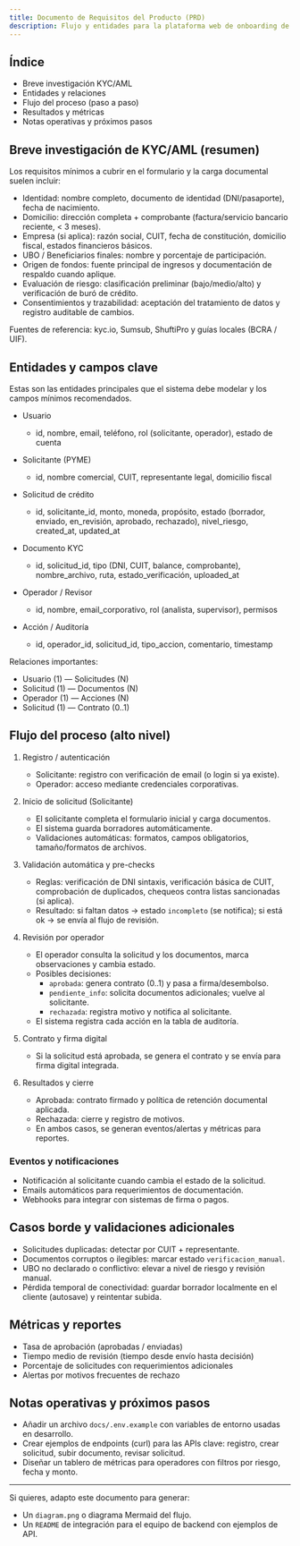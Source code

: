 ```yaml
---
title: Documento de Requisitos del Producto (PRD)
description: Flujo y entidades para la plataforma web de onboarding de créditos para PYMES
---
```


## Índice

- Breve investigación KYC/AML
- Entidades y relaciones
- Flujo del proceso (paso a paso)
- Resultados y métricas
- Notas operativas y próximos pasos

## Breve investigación de KYC/AML (resumen)

Los requisitos mínimos a cubrir en el formulario y la carga documental suelen incluir:

- Identidad: nombre completo, documento de identidad (DNI/pasaporte), fecha de nacimiento.
- Domicilio: dirección completa + comprobante (factura/servicio bancario reciente, < 3 meses).
- Empresa (si aplica): razón social, CUIT, fecha de constitución, domicilio fiscal, estados financieros básicos.
- UBO / Beneficiarios finales: nombre y porcentaje de participación.
- Origen de fondos: fuente principal de ingresos y documentación de respaldo cuando aplique.
- Evaluación de riesgo: clasificación preliminar (bajo/medio/alto) y verificación de buró de crédito.
- Consentimientos y trazabilidad: aceptación del tratamiento de datos y registro auditable de cambios.

Fuentes de referencia: kyc.io, Sumsub, ShuftiPro y guías locales (BCRA / UIF).

## Entidades y campos clave

Estas son las entidades principales que el sistema debe modelar y los campos mínimos recomendados.

- Usuario

  - id, nombre, email, teléfono, rol (solicitante, operador), estado de cuenta

- Solicitante (PYME)

  - id, nombre comercial, CUIT, representante legal, domicilio fiscal

- Solicitud de crédito

  - id, solicitante_id, monto, moneda, propósito, estado (borrador, enviado, en_revisión, aprobado, rechazado), nivel_riesgo, created_at, updated_at

- Documento KYC

  - id, solicitud_id, tipo (DNI, CUIT, balance, comprobante), nombre_archivo, ruta, estado_verificación, uploaded_at

- Operador / Revisor

  - id, nombre, email_corporativo, rol (analista, supervisor), permisos

- Acción / Auditoría
  - id, operador_id, solicitud_id, tipo_accion, comentario, timestamp

Relaciones importantes:

- Usuario (1) — Solicitudes (N)
- Solicitud (1) — Documentos (N)
- Operador (1) — Acciones (N)
- Solicitud (1) — Contrato (0..1)

## Flujo del proceso (alto nivel)

1. Registro / autenticación

   - Solicitante: registro con verificación de email (o login si ya existe).
   - Operador: acceso mediante credenciales corporativas.

2. Inicio de solicitud (Solicitante)

   - El solicitante completa el formulario inicial y carga documentos.
   - El sistema guarda borradores automáticamente.
   - Validaciones automáticas: formatos, campos obligatorios, tamaño/formatos de archivos.

3. Validación automática y pre-checks

   - Reglas: verificación de DNI sintaxis, verificación básica de CUIT, comprobación de duplicados, chequeos contra listas sancionadas (si aplica).
   - Resultado: si faltan datos → estado `incompleto` (se notifica); si está ok → se envía al flujo de revisión.

4. Revisión por operador

   - El operador consulta la solicitud y los documentos, marca observaciones y cambia estado.
   - Posibles decisiones:
     - `aprobada`: genera contrato (0..1) y pasa a firma/desembolso.
     - `pendiente_info`: solicita documentos adicionales; vuelve al solicitante.
     - `rechazada`: registra motivo y notifica al solicitante.
   - El sistema registra cada acción en la tabla de auditoría.

5. Contrato y firma digital

   - Si la solicitud está aprobada, se genera el contrato y se envía para firma digital integrada.

6. Resultados y cierre
   - Aprobada: contrato firmado y política de retención documental aplicada.
   - Rechazada: cierre y registro de motivos.
   - En ambos casos, se generan eventos/alertas y métricas para reportes.

### Eventos y notificaciones

- Notificación al solicitante cuando cambia el estado de la solicitud.
- Emails automáticos para requerimientos de documentación.
- Webhooks para integrar con sistemas de firma o pagos.

## Casos borde y validaciones adicionales

- Solicitudes duplicadas: detectar por CUIT + representante.
- Documentos corruptos o ilegibles: marcar estado `verificacion_manual`.
- UBO no declarado o conflictivo: elevar a nivel de riesgo y revisión manual.
- Pérdida temporal de conectividad: guardar borrador localmente en el cliente (autosave) y reintentar subida.

## Métricas y reportes

- Tasa de aprobación (aprobadas / enviadas)
- Tiempo medio de revisión (tiempo desde envío hasta decisión)
- Porcentaje de solicitudes con requerimientos adicionales
- Alertas por motivos frecuentes de rechazo

## Notas operativas y próximos pasos

- Añadir un archivo `docs/.env.example` con variables de entorno usadas en desarrollo.
- Crear ejemplos de endpoints (curl) para las APIs clave: registro, crear solicitud, subir documento, revisar solicitud.
- Diseñar un tablero de métricas para operadores con filtros por riesgo, fecha y monto.

---

Si quieres, adapto este documento para generar:

- Un `diagram.png` o diagrama Mermaid del flujo.
- Un `README` de integración para el equipo de backend con ejemplos de API.
